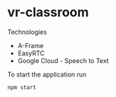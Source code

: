 # vr-classroom

Technologies
- A-Frame
- EasyRTC
- Google Cloud - Speech to Text


To start the application run
```
npm start
```
